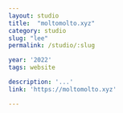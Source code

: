 ```yaml
---
layout: studio
title:  "moltomolto.xyz"
category: studio
slug: "lee"
permalink: /studio/:slug

year: '2022'
tags: website

description: '...'
link: 'https://moltomolto.xyz'

---
```



